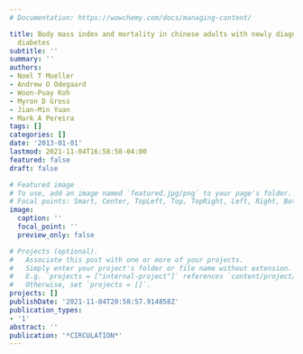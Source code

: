 ```yaml
---
# Documentation: https://wowchemy.com/docs/managing-content/

title: Body mass index and mortality in chinese adults with newly diagnosed type 2
  diabetes
subtitle: ''
summary: ''
authors:
- Noel T Mueller
- Andrew O Odegaard
- Woon-Puay Koh
- Myron D Gross
- Jian-Min Yuan
- Mark A Pereira
tags: []
categories: []
date: '2013-01-01'
lastmod: 2021-11-04T16:58:58-04:00
featured: false
draft: false

# Featured image
# To use, add an image named `featured.jpg/png` to your page's folder.
# Focal points: Smart, Center, TopLeft, Top, TopRight, Left, Right, BottomLeft, Bottom, BottomRight.
image:
  caption: ''
  focal_point: ''
  preview_only: false

# Projects (optional).
#   Associate this post with one or more of your projects.
#   Simply enter your project's folder or file name without extension.
#   E.g. `projects = ["internal-project"]` references `content/project/deep-learning/index.md`.
#   Otherwise, set `projects = []`.
projects: []
publishDate: '2021-11-04T20:58:57.914858Z'
publication_types:
- '1'
abstract: ''
publication: '*CIRCULATION*'
---
```

